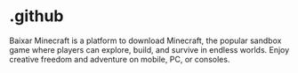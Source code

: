 # .github
Baixar Minecraft is a platform to download Minecraft, the popular sandbox game where players can explore, build, and survive in endless worlds. Enjoy creative freedom and adventure on mobile, PC, or consoles.
